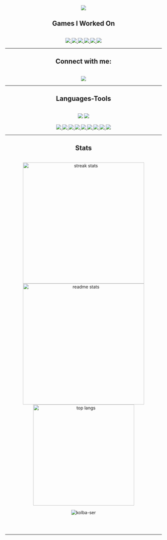 

<h1 align="center">
    <img src="https://readme-typing-svg.herokuapp.com/?font=Righteous&size=35&center=true&vCenter=true&width=500&color=FD428D&height=70&duration=4000&lines=Hey+There!+👋" />
</h1>


<h2 align="center"> Games I Worked On </h2>
<br/>

<div align="center"> 

<a href="https://play.google.com/store/apps/details?id=io.jioka.lastlife" target="_blank">
    <img src="https://img.shields.io/badge/Last_Life-201D3C?style=for-the-badge&logo=GooglePlay" target="_blank" />
  </a>
<a href="https://play.google.com/store/apps/details?id=com.jioka.lastplay" target="_blank">
    <img src="https://img.shields.io/badge/Last_Play-201D3C?style=for-the-badge&logo=GooglePlay" target="_blank" />
  </a>  

<a href="https://apps.apple.com/ru/app/emmas-secret-merge-puzzle/id6444263898" target="_blank">
    <img src="https://img.shields.io/badge/Emma_Merge_Secrets-0B0A15?style=for-the-badge&logo=AppStore&logoColor=white" target="_blank" />
  </a>
<a href="https://yandex.ru/games/app/287394#app-id=287394&catalog-session-uid=catalog-10fa118b-6fcb-5a07-9109-0cb8fbbaa291-1718042285986-c62b&pos=%7B%22listType%22%3A%22suggested%22%2C%22tabCategory%22%3A%22developer%22%7D&redir-data=%7B%22http_ref%22%3A%22https%253A%252F%252Fyandex.ru%252Fgames%252Fdeveloper%252F44553%22%2C%22rn%22%3A274198655%7D" target="_blank">
    <img src="https://img.shields.io/badge/Mine_Core-0B0A15?style=for-the-badge&logo=data:image/svg%2bxml;base64,PHN2ZyB4bWxucz0iaHR0cDovL3d3dy53My5vcmcvMjAwMC9zdmciIHZlcnNpb249IjEiIHdpZHRoPSI2MDAiIGhlaWdodD0iNjAwIj48cGF0aCBkPSJNMTI5IDExMWMtNTUgNC05MyA2Ni05MyA3OEwwIDM5OGMtMiA3MCAzNiA5MiA2OSA5MWgxYzc5IDAgODctNTcgMTMwLTEyOGgyMDFjNDMgNzEgNTAgMTI4IDEyOSAxMjhoMWMzMyAxIDcxLTIxIDY5LTkxbC0zNi0yMDljMC0xMi00MC03OC05OC03OGgtMTBjLTYzIDAtOTIgMzUtOTIgNDJIMjM2YzAtNy0yOS00Mi05Mi00MmgtMTV6IiBmaWxsPSIjZmZmIi8+PC9zdmc+" target="_blank" />
  </a>
<a href="https://yandex.ru/games/app/192529#app-id=192529&catalog-session-uid=catalog-10fa118b-6fcb-5a07-9109-0cb8fbbaa291-1718042285986-c62b&pos=%7B%22listType%22%3A%22suggested%22%2C%22tabCategory%22%3A%22developer%22%7D&redir-data=%7B%22http_ref%22%3A%22https%253A%252F%252Fyandex.ru%252Fgames%252Fdeveloper%252F44553%22%2C%22rn%22%3A875548419%7D" target="_blank">
    <img src="https://img.shields.io/badge/Kings_Clash-0B0A15?style=for-the-badge&logo=data:image/svg%2bxml;base64,PHN2ZyB4bWxucz0iaHR0cDovL3d3dy53My5vcmcvMjAwMC9zdmciIHZlcnNpb249IjEiIHdpZHRoPSI2MDAiIGhlaWdodD0iNjAwIj48cGF0aCBkPSJNMTI5IDExMWMtNTUgNC05MyA2Ni05MyA3OEwwIDM5OGMtMiA3MCAzNiA5MiA2OSA5MWgxYzc5IDAgODctNTcgMTMwLTEyOGgyMDFjNDMgNzEgNTAgMTI4IDEyOSAxMjhoMWMzMyAxIDcxLTIxIDY5LTkxbC0zNi0yMDljMC0xMi00MC03OC05OC03OGgtMTBjLTYzIDAtOTIgMzUtOTIgNDJIMjM2YzAtNy0yOS00Mi05Mi00MmgtMTV6IiBmaWxsPSIjZmZmIi8+PC9zdmc+" target="_blank" />
  </a>
<a href="https://yandex.ru/games/app/193463#app-id=193463&catalog-session-uid=catalog-10fa118b-6fcb-5a07-9109-0cb8fbbaa291-1718042190074-73aa&pos=%7B%22listType%22%3A%22suggested%22%2C%22tabCategory%22%3A%22developer%22%7D&redir-data=%7B%22http_ref%22%3A%22https%253A%252F%252Fyandex.ru%252Fgames%252Fdeveloper%252F44553%22%2C%22rn%22%3A176171693%7D" target="_blank">
    <img src="https://img.shields.io/badge/Castle_Keeper-0B0A15?style=for-the-badge&logo=data:image/svg%2bxml;base64,PHN2ZyB4bWxucz0iaHR0cDovL3d3dy53My5vcmcvMjAwMC9zdmciIHZlcnNpb249IjEiIHdpZHRoPSI2MDAiIGhlaWdodD0iNjAwIj48cGF0aCBkPSJNMTI5IDExMWMtNTUgNC05MyA2Ni05MyA3OEwwIDM5OGMtMiA3MCAzNiA5MiA2OSA5MWgxYzc5IDAgODctNTcgMTMwLTEyOGgyMDFjNDMgNzEgNTAgMTI4IDEyOSAxMjhoMWMzMyAxIDcxLTIxIDY5LTkxbC0zNi0yMDljMC0xMi00MC03OC05OC03OGgtMTBjLTYzIDAtOTIgMzUtOTIgNDJIMjM2YzAtNy0yOS00Mi05Mi00MmgtMTV6IiBmaWxsPSIjZmZmIi8+PC9zdmc+" target="_blank" />
  </a>

</div>
<hr/>
 
<h2 align="center">Connect with me:</h2>
<br/>


<div align="center"> 

  <a href="https://t.me/weedbxt" target="_blank">
    <img src="https://img.shields.io/badge/-Telegram-201D3C?style=for-the-badge&logo=telegram" target="_blank" />
  </a>

</div>

 <hr/>
 
<h2 align="center">Languages-Tools</h2>
<br/>
<div align="center">
    <img src="https://skillicons.dev/icons?i=unity,photoshop,blender,firebase,mysql,git" />
    <img src="https://skillicons.dev/icons?i=cs,dotnet,python,html,css,js" /><br>
</div>

<br>


<div align="center"> 

<a href="" target="_blank">
    <img src="https://img.shields.io/badge/Leoesc-201D3C?style=for-the-badge&logo" target="_blank" />
</a>
<a href="" target="_blank">
    <img src="https://img.shields.io/badge/UniRx-201D3C?style=for-the-badge&logo" target="_blank" />
</a>
<a href="" target="_blank">
    <img src="https://img.shields.io/badge/UniTask-201D3C?style=for-the-badge&logo" target="_blank" />
</a>
<a href="" target="_blank">
    <img src="https://img.shields.io/badge/Zenject-201D3C?style=for-the-badge&logo" target="_blank" />
</a>
<a href="" target="_blank">
    <img src="https://img.shields.io/badge/VContainer-201D3C?style=for-the-badge&logo" target="_blank" />
</a>
<a href="" target="_blank">
    <img src="https://img.shields.io/badge/Addresables-201D3C?style=for-the-badge&logo" target="_blank" />
</a>
<a href="" target="_blank">
    <img src="https://img.shields.io/badge/LitMotion-201D3C?style=for-the-badge&logo" target="_blank" />
</a>
<a href="" target="_blank">
    <img src="https://img.shields.io/badge/DoTween-201D3C?style=for-the-badge&logo" target="_blank" />
</a>
<a href="" target="_blank">
    <img src="https://img.shields.io/badge/LucidAudio-201D3C?style=for-the-badge&logo" target="_blank" />
</a>
</div>

<hr/>

<h2 align="center">Stats</h2>
<br>
<div align=center>
  <img width=390 src="https://github-readme-streak-stats-salesp07.vercel.app/?user=kolba-ser&count_private=true&theme=radical&border_radius=10" alt="streak stats"/>
  <img width=390 src="https://github-readme-stats-salesp07.vercel.app/api?username=kolba-ser&count_private=true&show_icons=true&theme=radical&rank_icon=github&border_radius=10" alt="readme stats" />
  <br/>
  <img width=325 align="center" src="https://github-readme-stats-salesp07.vercel.app/api/top-langs/?username=kolba-ser&hide=HTML&langs_count=8&layout=compact&hide_progress=true&theme=radical&border_radius=10&size_weight=0.5&count_weight=0.5&exclude_repo=github-readme-stats" alt="top langs" />

<br>
  <p align="center"> <img src="https://komarev.com/ghpvc/?username=kolba-ser&label=Profile_views&color=201D3C&style=for-the-badge" alt="kolba-ser" /> </p>
</div>

<br/><br/>

<hr/>